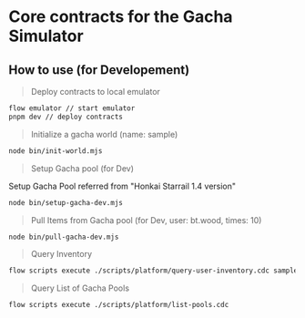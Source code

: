 # Core contracts for the Gacha Simulator

## How to use (for Developement)

> Deploy contracts to local emulator

```bash
flow emulator // start emulator
pnpm dev // deploy contracts
```

> Initialize a gacha world (name: sample)

```bash
node bin/init-world.mjs
```

> Setup Gacha pool (for Dev)

Setup Gacha Pool referred from "Honkai Starrail 1.4 version"

```bash
node bin/setup-gacha-dev.mjs
```

> Pull Items from Gacha pool (for Dev, user: bt.wood, times: 10)

```bash
node bin/pull-gacha-dev.mjs
```

> Query Inventory

```bash
flow scripts execute ./scripts/platform/query-user-inventory.cdc sample bt.wood
```

> Query List of Gacha Pools

```bash
flow scripts execute ./scripts/platform/list-pools.cdc
```
